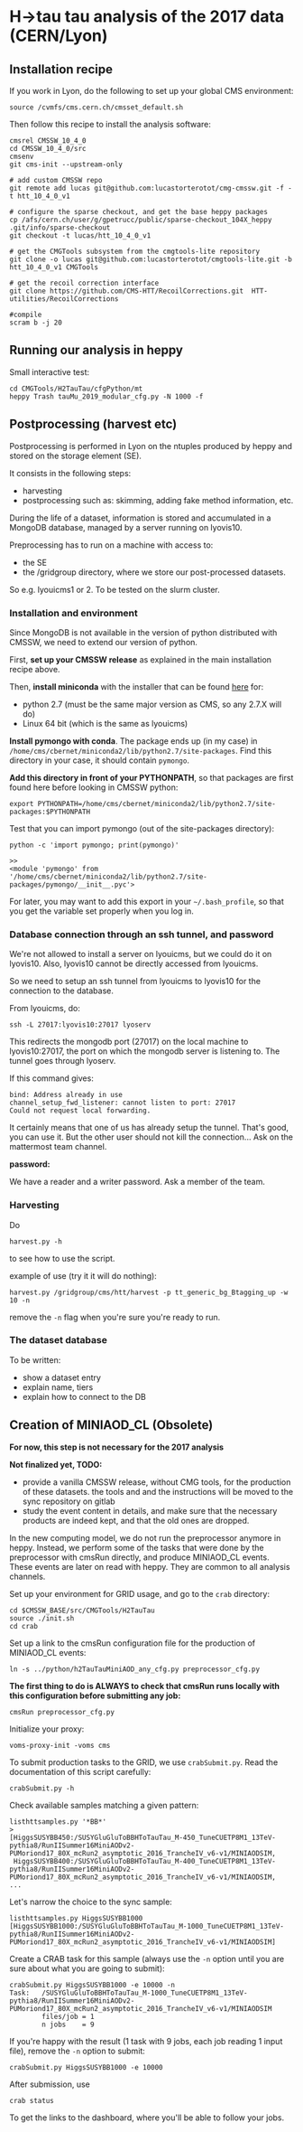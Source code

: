 # H->tau tau analysis of the 2017 data (CERN/Lyon)

## Installation recipe

If you work in Lyon, do the following to set up your global CMS environment:
```
source /cvmfs/cms.cern.ch/cmsset_default.sh
```

Then follow this recipe to install the analysis software: 

```
cmsrel CMSSW_10_4_0
cd CMSSW_10_4_0/src
cmsenv
git cms-init --upstream-only

# add custom CMSSW repo
git remote add lucas git@github.com:lucastorterotot/cmg-cmssw.git -f -t htt_10_4_0_v1

# configure the sparse checkout, and get the base heppy packages
cp /afs/cern.ch/user/g/gpetrucc/public/sparse-checkout_104X_heppy .git/info/sparse-checkout
git checkout -t lucas/htt_10_4_0_v1

# get the CMGTools subsystem from the cmgtools-lite repository
git clone -o lucas git@github.com:lucastorterotot/cmgtools-lite.git -b htt_10_4_0_v1 CMGTools

# get the recoil correction interface
git clone https://github.com/CMS-HTT/RecoilCorrections.git  HTT-utilities/RecoilCorrections 

#compile
scram b -j 20
```

## Running our analysis in heppy

Small interactive test: 

```
cd CMGTools/H2TauTau/cfgPython/mt
heppy Trash tauMu_2019_modular_cfg.py -N 1000 -f 
```

## Postprocessing (harvest etc)

Postprocessing is performed in Lyon on the ntuples produced by heppy and stored on the storage element (SE). 

It consists in the following steps: 

* harvesting
* postprocessing such as: skimming, adding fake method information, etc. 

During the life of a dataset, information is stored and accumulated in a MongoDB database, managed by a server running on lyovis10. 

Preprocessing has to run on a machine with access to: 

* the SE
* the /gridgroup directory, where we store our post-processed datasets.

So e.g. lyouicms1 or 2. To be tested on the slurm cluster. 

### Installation and environment

Since MongoDB is not available in the version of python distributed with CMSSW, we need to extend our version of python. 

First, **set up your CMSSW release** as explained in the main installation recipe above. 

Then, **install miniconda** with the installer that can be found [here](https://docs.conda.io/en/latest/miniconda.html) for:

* python 2.7 (must be the same major version as CMS, so any 2.7.X will do)
* Linux 64 bit (which is the same as lyouicms)

**Install pymongo with conda**. The package ends up (in my case) in `/home/cms/cbernet/miniconda2/lib/python2.7/site-packages`. Find this directory in your case, it should contain `pymongo`.

**Add this directory in front of your PYTHONPATH**, so that packages are first found here before looking in CMSSW python:

```
export PYTHONPATH=/home/cms/cbernet/miniconda2/lib/python2.7/site-packages:$PYTHONPATH
```

Test that you can import pymongo (out of the site-packages directory): 

```
python -c 'import pymongo; print(pymongo)'

>>
<module 'pymongo' from '/home/cms/cbernet/miniconda2/lib/python2.7/site-packages/pymongo/__init__.pyc'>
```

For later, you may want to add this export in your `~/.bash_profile`, so that you get the variable set properly when you log in. 

### Database connection through an ssh tunnel, and password

We're not allowed to install a server on lyouicms, but we could do it on lyovis10. Also, lyovis10 cannot be directly accessed from lyouicms.

So we need to setup an ssh tunnel from lyouicms to lyovis10 for the connection to the database. 

From lyouicms, do: 

```
ssh -L 27017:lyovis10:27017 lyoserv
```

This redirects the mongodb port (27017) on the local machine to lyovis10:27017, the port on which the mongodb server is listening to. The tunnel goes through lyoserv. 

If this command gives: 

```
bind: Address already in use
channel_setup_fwd_listener: cannot listen to port: 27017
Could not request local forwarding.
```

It certainly means that one of us has already setup the tunnel. That's good, you can use it. But the other user should not kill the connection... Ask on the mattermost team channel. 

**password:**

We have a reader and a writer password. Ask a member of the team. 

### Harvesting

Do 

```
harvest.py -h 
```

to see how to use the script. 

example of use (try it it will do nothing): 

```
harvest.py /gridgroup/cms/htt/harvest -p tt_generic_bg_Btagging_up -w 10 -n
```

remove the `-n` flag when you're sure you're ready to run.


### The dataset database 

To be written: 

* show a dataset entry 
* explain name, tiers
* explain how to connect to the DB

###

## Creation of MINIAOD_CL (Obsolete)

**For now, this step is not necessary for the 2017 analysis**

**Not finalized yet, TODO:**

* provide a vanilla CMSSW release, without CMG tools, for the production of these datasets. the tools and and the instructions will be moved to the sync repository on gitlab
* study the event content in details, and make sure that the necessary products are indeed kept, and that the old ones are dropped.  

In the new computing model, we do not run the preprocessor anymore in heppy. 
Instead, we perform some of the tasks that were done by the preprocessor with cmsRun directly, and produce MINIAOD_CL events. These events are later on read with heppy. They are common to all analysis channels. 

Set up your environment for GRID usage, and go to the `crab` directory: 

```
cd $CMSSW_BASE/src/CMGTools/H2TauTau
source ./init.sh
cd crab 
```

Set up a link to the cmsRun configuration file for the production of MINIAOD_CL events: 

```
ln -s ../python/h2TauTauMiniAOD_any_cfg.py preprocessor_cfg.py
```

**The first thing to do is ALWAYS to check that cmsRun runs locally with this configuration before submitting any job:** 

```
cmsRun preprocessor_cfg.py
```

Initialize your proxy:

```
voms-proxy-init -voms cms
```

To submit production tasks to the GRID, we use `crabSubmit.py`. Read the documentation of this script carefully:

```
crabSubmit.py -h 
```

Check available samples matching a given pattern: 

```
listhttsamples.py '*BB*'
>
[HiggsSUSYBB450:/SUSYGluGluToBBHToTauTau_M-450_TuneCUETP8M1_13TeV-pythia8/RunIISummer16MiniAODv2-PUMoriond17_80X_mcRun2_asymptotic_2016_TrancheIV_v6-v1/MINIAODSIM,
 HiggsSUSYBB400:/SUSYGluGluToBBHToTauTau_M-400_TuneCUETP8M1_13TeV-pythia8/RunIISummer16MiniAODv2-PUMoriond17_80X_mcRun2_asymptotic_2016_TrancheIV_v6-v1/MINIAODSIM,
... 
```

Let's narrow the choice to the sync sample: 

```
listhttsamples.py HiggsSUSYBB1000
[HiggsSUSYBB1000:/SUSYGluGluToBBHToTauTau_M-1000_TuneCUETP8M1_13TeV-pythia8/RunIISummer16MiniAODv2-PUMoriond17_80X_mcRun2_asymptotic_2016_TrancheIV_v6-v1/MINIAODSIM]
```

Create a CRAB task for this sample (always use the `-n` option until you are sure about what you are going to submit):

```
crabSubmit.py HiggsSUSYBB1000 -e 10000 -n 
Task:   /SUSYGluGluToBBHToTauTau_M-1000_TuneCUETP8M1_13TeV-pythia8/RunIISummer16MiniAODv2-PUMoriond17_80X_mcRun2_asymptotic_2016_TrancheIV_v6-v1/MINIAODSIM
        files/job = 1
        n jobs    = 9
```

If you're happy with the result (1 task with 9 jobs, each job reading 1 input file), remove the `-n` option to submit: 

```
crabSubmit.py HiggsSUSYBB1000 -e 10000  
```

After submission, use 

```
crab status 
```

To get the links to the dashboard, where you'll be able to follow your jobs.

